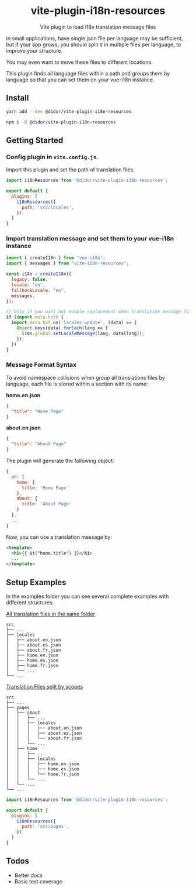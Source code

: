 <h1 align="center">vite-plugin-i18n-resources</h1>
<p align="center">Vite plugin to load i18n translation message files</p>

In small applications, have single json file per language may be sufficient, but if your app grows, you should split it in multiple files per language, to improve your structure.

You may even want to move these files to different locations.

This plugin finds all language files within a path and groups them by language so that you can set them on your vue-i18n instance.

## Install

```bash
yarn add --dev @didor/vite-plugin-i18n-resources

npm i -D @didor/vite-plugin-i18n-resources
```

## Getting Started

### Config plugin in `vite.config.js`.

Import this plugin and set the path of translation files.

```js
import i18nResources from '@didor/vite-plugin-i18n-resources';

export default {
  plugins: [
    i18nResources({
      path: 'src/locales',
    }),
  ]
}
```

### Import translation message and set them to your vue-i18n instance

```js
import { createI18n } from "vue-i18n";
import { messages } from "vite-i18n-resources";

const i18n = createI18n({
  legacy: false,
  locale: "en",
  fallbackLocale: "en",
  messages,
});

// Only if you want hot module replacement when translation message file change
if (import.meta.hot) {
  import.meta.hot.on('locales-update', (data) => {
    Object.keys(data).forEach(lang => {
      i18n.global.setLocaleMessage(lang, data[lang]);
    });
  })
}
```

### Message Format Syntax

To avoid namespace collisions when group all translations files by language, each file is stored within a section with its name:

**home.en.json**

```json
{
  "title": "Home Page"
}
```

**about.en.json**

```json
{
  "title": "About Page"
}
```

The plugin will generate the following object:

```js
{
  en: {
    home: {
      title: 'Home Page'
    },
    about: {
      title: 'About Page'
    }
  },
  ...
}
```

Now, you can use a translation message by:

```html
<template>
  <h1>{{ $t("home.title") }}</h1>
  ...
</template>
```

## Setup Examples

In the examples folder you can see several complete examples with different structures.

[All translation files in the same folder](examples/locales_folder/)

    src
    ├── ...
    ├── locales
    │   ├── about.en.json
    │   ├── about.es.json
    │   ├── about.fr.json
    │   ├── home.en.json
    │   ├── home.es.json
    │   ├── home.fr.json
    │   └── ...
    └── ...

[Translation Files split by scopes](examples/scopes/)

    src
    ├── ...
    ├── pages
    │   ├── about
    │   │   ├── ...
    │   │   ├── locales
    │   │   │   ├── about.en.json
    │   │   │   ├── about.es.json
    │   │   │   └── about.fr.json
    │   │   └── ...
    │   ├── home
    │   │   ├── ...
    │   │   ├── locales
    │   │   │   ├── home.en.json
    │   │   │   ├── home.es.json
    │   │   │   └── home.fr.json
    │   │   └── ...
    │   └── ...
    └── ...

```js
import i18nResources from '@didor/vite-plugin-i18n-resources';

export default {
  plugins: [
    i18nResources({
      path: 'src/pages',
    }),
  ]
}
```

## Todos

* Better docs
* Basic test coverage
